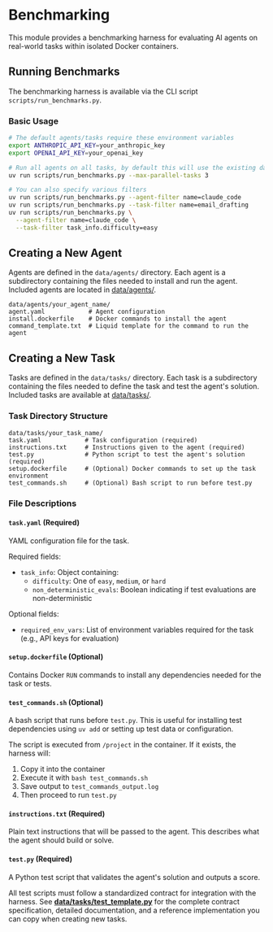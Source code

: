 # Benchmarking

This module provides a benchmarking harness for evaluating AI agents on real-world tasks within isolated Docker containers.


## Running Benchmarks

The benchmarking harness is available via the CLI script `scripts/run_benchmarks.py`.

### Basic Usage

```bash
# The default agents/tasks require these environment variables
export ANTHROPIC_API_KEY=your_anthropic_key
export OPENAI_API_KEY=your_openai_key

# Run all agents on all tasks, by default this will use the existing data/agents/ and data/tasks/ directories
uv run scripts/run_benchmarks.py --max-parallel-tasks 3

# You can also specify various filters
uv run scripts/run_benchmarks.py --agent-filter name=claude_code
uv run scripts/run_benchmarks.py --task-filter name=email_drafting
uv run scripts/run_benchmarks.py \
  --agent-filter name=claude_code \
  --task-filter task_info.difficulty=easy
```


## Creating a New Agent

Agents are defined in the `data/agents/` directory. 
Each agent is a subdirectory containing the files needed to install and run the agent.
Included agents are located in [data/agents/](../data/agents/).

```
data/agents/your_agent_name/
agent.yaml            # Agent configuration
install.dockerfile    # Docker commands to install the agent
command_template.txt  # Liquid template for the command to run the agent
```


## Creating a New Task

Tasks are defined in the `data/tasks/` directory. 
Each task is a subdirectory containing the files needed to define the task and test the agent's solution.
Included tasks are available at [data/tasks/](../data/tasks/).


### Task Directory Structure

```
data/tasks/your_task_name/
task.yaml            # Task configuration (required)
instructions.txt     # Instructions given to the agent (required)
test.py              # Python script to test the agent's solution (required)
setup.dockerfile     # (Optional) Docker commands to set up the task environment
test_commands.sh     # (Optional) Bash script to run before test.py
```

### File Descriptions

#### `task.yaml` (Required)
YAML configuration file for the task.

Required fields:
- `task_info`: Object containing:
  - `difficulty`: One of `easy`, `medium`, or `hard`
  - `non_deterministic_evals`: Boolean indicating if test evaluations are non-deterministic

Optional fields:
- `required_env_vars`: List of environment variables required for the task (e.g., API keys for evaluation)

#### `setup.dockerfile` (Optional)
Contains Docker `RUN` commands to install any dependencies needed for the task or tests.

#### `test_commands.sh` (Optional)
A bash script that runs before `test.py`. This is useful for installing test dependencies using `uv add` or setting up test data or configuration.

The script is executed from `/project` in the container. If it exists, the harness will:
1. Copy it into the container
2. Execute it with `bash test_commands.sh`
3. Save output to `test_commands_output.log`
4. Then proceed to run `test.py`

#### `instructions.txt` (Required)
Plain text instructions that will be passed to the agent. This describes what the agent should build or solve.

#### `test.py` (Required)
A Python test script that validates the agent's solution and outputs a score.

All test scripts must follow a standardized contract for integration with the harness. See **[data/tasks/test_template.py](../data/tasks/test_template.py)** for the complete contract specification, detailed documentation, and a reference implementation you can copy when creating new tasks.
